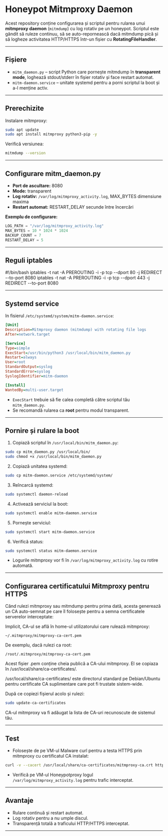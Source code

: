 # Honeypot Mitmproxy Daemon

Acest repository conține configurarea și scriptul pentru rularea unui **mitmproxy daemon** (`mitmdump`) cu log rotativ pe un honeypot. Scriptul este gândit să ruleze continuu, să se auto-repornească dacă mitmdump pică și să logheze activitatea HTTP/HTTPS într-un fișier cu **RotatingFileHandler**.

---

## **Fișiere**

* `mitm_daemon.py` – script Python care pornește mitmdump în **transparent mode**, loghează stdout/stderr în fișier rotativ și face restart automat.
* `mitm-daemon.service` – unitate systemd pentru a porni scriptul la boot și a-l menține activ.

---

## **Prerechizite**

Instalare mitmproxy:

```bash
sudo apt update
sudo apt install mitmproxy python3-pip -y
```

Verifică versiunea:

```bash
mitmdump --version
```

---

## **Configurare mitm\_daemon.py**

* **Port de ascultare:** 8080
* **Mode:** transparent
* **Log rotativ:** `/var/log/mitmproxy_activity.log`, MAX_BYTES dimensiune maxima
* **Restart automat:** RESTART_DELAY secunde între încercări

**Exemplu de configurare:**

```python
LOG_PATH = "/var/log/mitmproxy_activity.log"
MAX_BYTES = 10 * 1024 * 1024
BACKUP_COUNT = 7
RESTART_DELAY = 5
```

---
## **Reguli iptables**

#!/bin/bash
iptables -t nat -A PREROUTING -i <interfata> -p tcp --dport 80  -j REDIRECT --to-port 8080
iptables -t nat -A PREROUTING -i <interfata> -p tcp --dport 443 -j REDIRECT --to-port 8080

---

## **Systemd service**

In fisierul `/etc/systemd/system/mitm-daemon.service`:

```ini
[Unit]
Description=Mitmproxy daemon (mitmdump) with rotating file logs
After=network.target

[Service]
Type=simple
ExecStart=/usr/bin/python3 /usr/local/bin/mitm_daemon.py
Restart=always
User=root
StandardOutput=syslog
StandardError=syslog
SyslogIdentifier=mitm-daemon

[Install]
WantedBy=multi-user.target
```

* `ExecStart` trebuie să fie calea completă către scriptul tău `mitm_daemon.py`.
* Se recomandă rularea ca **root** pentru modul transparent.

---

## **Pornire și rulare la boot**

1. Copiază scriptul în `/usr/local/bin/mitm_daemon.py`:

```bash
sudo cp mitm_daemon.py /usr/local/bin/
sudo chmod +x /usr/local/bin/mitm_daemon.py
```

2. Copiază unitatea systemd:

```bash
sudo cp mitm-daemon.service /etc/systemd/system/
```

3. Reîncarcă systemd:

```bash
sudo systemctl daemon-reload
```

4. Activează serviciul la boot:

```bash
sudo systemctl enable mitm-daemon.service
```

5. Pornește serviciul:

```bash
sudo systemctl start mitm-daemon.service
```

6. Verifică status:

```bash
sudo systemctl status mitm-daemon.service
```

* Logurile mitmproxy vor fi în `/var/log/mitmproxy_activity.log` cu rotire automată.

---

## **Configurarea certificatului Mitmproxy pentru HTTPS**
Când rulezi mitmproxy sau mitmdump pentru prima dată, acesta generează un CA auto-semnat pe care îl folosește pentru a semna certificatele serverelor interceptate:

Implicit, CA-ul se află în home-ul utilizatorului care rulează mitmproxy:
```text
~/.mitmproxy/mitmproxy-ca-cert.pem
```
De exemplu, dacă rulezi ca root:
```text
/root/.mitmproxy/mitmproxy-ca-cert.pem
```
Acest fișier .pem conține cheia publică a CA-ului mitmproxy. El se copiaza în /usr/local/share/ca-certificates/.

/usr/local/share/ca-certificates/ este directorul standard pe Debian/Ubuntu pentru certificate CA suplimentare care pot fi trustate sistem-wide.

După ce copiezi fișierul acolo și rulezi:
```bash
sudo update-ca-certificates
```
CA-ul mitmproxy va fi adăugat la lista de CA-uri recunoscute de sistemul tău.

---

## **Test**

* Folosește de pe VM-ul Malware curl pentru a testa HTTPS prin mitmproxy cu certificatul CA instalat:

```bash
curl -v --cacert /usr/local/share/ca-certificates/mitmproxy-ca.crt https://<honeypot-ip>
```

* Verifică pe VM-ul Honeypotproxy logul `/var/log/mitmproxy_activity.log` pentru trafic interceptat.

---

## **Avantaje**

* Rulare continuă și restart automat.
* Log rotativ pentru a nu umple discul.
* Transparență totală a traficului HTTP/HTTPS interceptat.

---









